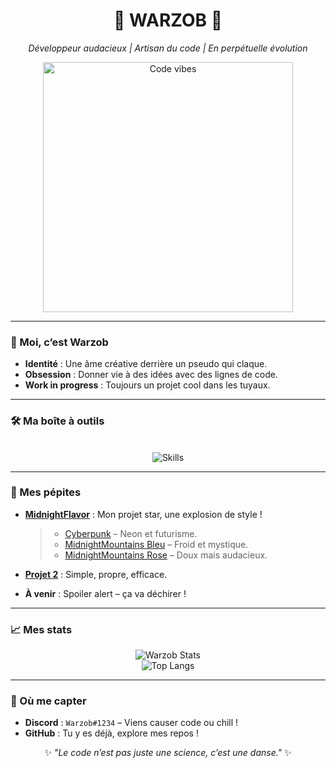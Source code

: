 <div align="center">
  <h1>🌌 WARZOB 🌌</h1>
  <p><em>Développeur audacieux | Artisan du code | En perpétuelle évolution</em></p>
  <img src="https://media.giphy.com/media/26FPJGjAwmeRADrDa/giphy.gif" alt="Code vibes" width="400"/>
</div>

---

### 👋 Moi, c’est Warzob
- **Identité** : Une âme créative derrière un pseudo qui claque.  
- **Obsession** : Donner vie à des idées avec des lignes de code.  
- **Work in progress** : Toujours un projet cool dans les tuyaux.  

---

### 🛠️ Ma boîte à outils
<p align="center">
  <br>
  <img src="https://skillicons.dev/icons?i=html,css,lua,js,py&perline=5" alt="Skills"/>
  <br>
</p>

---

### 🌟 Mes pépites
- **[MidnightFlavor](https://github.com/Warzob/MidnightFlavor)** : Mon projet star, une explosion de style !  
  > - [Cyberpunk](https://github.com/Warzob/MidnightFlavor/blob/main/themes/cyberpunk.theme.css) – Neon et futurisme.  
  > - [MidnightMountains Bleu](https://github.com/Warzob/MidnightFlavor/blob/main/themes/midnightmountain-blue.theme.css) – Froid et mystique.  
  > - [MidnightMountains Rose](https://github.com/Warzob/MidnightFlavor/blob/main/themes/midnightmountains-pink.theme.css) – Doux mais audacieux.  


- **[Projet 2](#)** : Simple, propre, efficace.  
- **À venir** : Spoiler alert – ça va déchirer !  

---

### 📈 Mes stats
<div align="center">
  <img src="https://github-readme-stats.vercel.app/api?username=Warzob&show_icons=true&border_radius=20&bg_color=0d1117&text_color=c9d1d9&title_color=58a6ff&icon_color=58a6ff&hide_border=true" alt="Warzob Stats"/><br>
  <img src="https://github-readme-stats.vercel.app/api/top-langs/?username=Warzob&layout=compact&border_radius=20&bg_color=0d1117&text_color=c9d1d9&title_color=58a6ff&hide_border=true" alt="Top Langs"/>
</div>

---

### 📡 Où me capter
- **Discord** : `Warzob#1234` – Viens causer code ou chill !  
- **GitHub** : Tu y es déjà, explore mes repos !  

<div align="center">
  <p>✨ <em>"Le code n’est pas juste une science, c’est une danse."</em> ✨</p>
</div>
